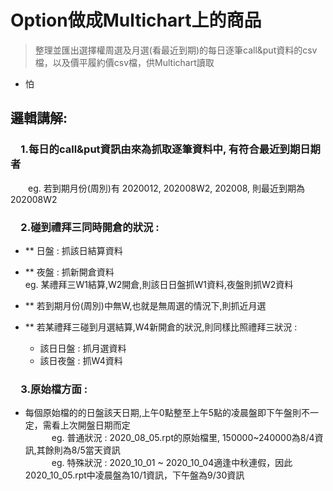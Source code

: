 # Option做成Multichart上的商品
>整理並匯出選擇權周選及月選(看最近到期)的每日逐筆call&amp;put資料的csv檔，以及價平履約價csv檔，供Multichart讀取  

* 怕
  
## 邏輯講解:

### 　1.每日的call&put資訊由來為抓取逐筆資料中, 有符合最近到期日期者  
　　eg. 若到期月份(周別)有 2020012, 202008W2, 202008, 則最近到期為202008W2  


### 　2.碰到禮拜三同時開倉的狀況 :   
*    ** 日盤 : 抓該日結算資料  
*    ** 夜盤 : 抓新開倉資料  
        eg. 某禮拜三W1結算,W2開倉,則該日日盤抓W1資料,夜盤則抓W2資料  
  
*    ** 若到期月份(周別)中無W,也就是無周選的情況下,則抓近月選  
  
*    ** 若某禮拜三碰到月選結算,W4新開倉的狀況,則同樣比照禮拜三狀況 :  
        * 該日日盤 : 抓月選資料  
        * 該日夜盤 : 抓W4資料  


### 　3.原始檔方面 :  
  * 每個原始檔的的日盤該天日期,上午0點整至上午5點的凌晨盤即下午盤則不一定，需看上次開盤日期而定  
　　　eg. 普通狀況 : 2020_08_05.rpt的原始檔里, 150000~240000為8/4資訊,其餘則為8/5當天資訊  
　　　eg. 特殊狀況 : 2020_10_01 ~ 2020_10_04適逢中秋連假，因此2020_10_05.rpt中凌晨盤為10/1資訊，下午盤為9/30資訊  

